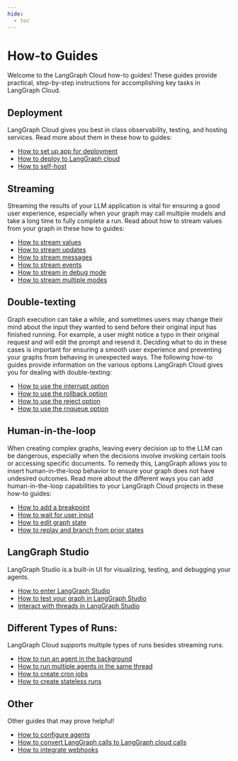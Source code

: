 ```yaml
---
hide:
  - toc
---
```


# How-to Guides

Welcome to the LangGraph Cloud how-to guides! These guides provide practical, step-by-step instructions for accomplishing key tasks in LangGraph Cloud.

## Deployment

LangGraph Cloud gives you best in class observability, testing, and hosting services. Read more about them in these how to guides:

- [How to set up app for deployment](https://langchain-ai.github.io/langgraph/cloud/deployment/setup/)
- [How to deploy to LangGraph cloud](https://langchain-ai.github.io/langgraph/cloud/deployment/cloud/)
- [How to self-host](https://langchain-ai.github.io/langgraph/cloud/deployment/self_hosted/)

## Streaming

Streaming the results of your LLM application is vital for ensuring a good user experience, especially when your graph may call multiple models and take a long time to fully complete a run. Read about how to stream values from your graph in these how to guides: 

- [How to stream values](https://langchain-ai.github.io/langgraph/cloud/how-tos/cloud_examples/stream_values/)
- [How to stream updates](https://langchain-ai.github.io/langgraph/cloud/how-tos/cloud_examples/stream_updates/)
- [How to stream messages](https://langchain-ai.github.io/langgraph/cloud/how-tos/cloud_examples/stream_messages/)
- [How to stream events](https://langchain-ai.github.io/langgraph/cloud/how-tos/cloud_examples/stream_events/)
- [How to stream in debug mode](https://langchain-ai.github.io/langgraph/cloud/how-tos/cloud_examples/stream_debug/)
- [How to stream multiple modes](https://langchain-ai.github.io/langgraph/cloud/how-tos/cloud_examples/stream_multiple/)

## Double-texting

Graph execution can take a while, and sometimes users may change their mind about the input they wanted to send before their original input has finished running. For example, a user might notice a typo in their original request and will edit the prompt and resend it. Deciding what to do in these cases is important for ensuring a smooth user experience and preventing your graphs from behaving in unexpected ways. The following how-to guides provide information on the various options LangGraph Cloud gives you for dealing with double-texting:

- [How to use the interrupt option](https://langchain-ai.github.io/langgraph/cloud/how-tos/cloud_examples/interrupt_concurrent/)
- [How to use the rollback option](https://langchain-ai.github.io/langgraph/cloud/how-tos/cloud_examples/rollback_concurrent/)
- [How to use the reject option](https://langchain-ai.github.io/langgraph/cloud/how-tos/cloud_examples/reject_concurrent/)
- [How to use the rnqueue option](https://langchain-ai.github.io/langgraph/cloud/how-tos/cloud_examples/enqueue_concurrent/)

## Human-in-the-loop

When creating complex graphs, leaving every decision up to the LLM can be dangerous, especially when the decisions involve invoking certain tools or accessing specific documents. To remedy this, LangGraph allows you to insert human-in-the-loop behavior to ensure your graph does not have undesired outcomes. Read more about the different ways you can add human-in-the-loop capabilities to your LangGraph Cloud projects in these how-to guides:

- [How to add a breakpoint](https://langchain-ai.github.io/langgraph/cloud/how-tos/human_in_the_loop_breakpoint/)
- [How to wait for user input](https://langchain-ai.github.io/langgraph/cloud/how-tos/human_in_the_loop_user_input/)
- [How to edit graph state](https://langchain-ai.github.io/langgraph/cloud/how-tos/human_in_the_loop_edit_state/)
- [How to replay and branch from prior states](https://langchain-ai.github.io/langgraph/cloud/how-tos/human_in_the_loop_time_travel/)

## LangGraph Studio

LangGraph Studio is a built-in UI for visualizing, testing, and debugging your agents.

- [How to enter LangGraph Studio](https://langchain-ai.github.io/langgraph/cloud/how-tos/test_deployment/)
- [How to test your graph in LangGraph Studio](https://langchain-ai.github.io/langgraph/cloud/how-tos/invoke_studio/)
- [Interact with threads in LangGraph Studio](https://langchain-ai.github.io/langgraph/cloud/how-tos/threads_studio/)

## Different Types of Runs:

LangGraph Cloud supports multiple types of runs besides streaming runs.

- [How to run an agent in the background](cloud_examples/background_run.ipynb)
- [How to run multiple agents in the same thread](cloud_examples/same-thread.ipynb)
- [How to create cron jobs](cloud_examples/cron_jobs.ipynb)
- [How to create stateless runs](cloud_examples/stateless_runs.ipynb)

## Other 

Other guides that may prove helpful!

- [How to configure agents](cloud_examples/configuration_cloud.ipynb)
- [How to convert LangGraph calls to LangGraph cloud calls](cloud_examples/langgraph_to_langgraph_cloud.ipynb)
- [How to integrate webhooks](cloud_examples/webhooks.ipynb)

